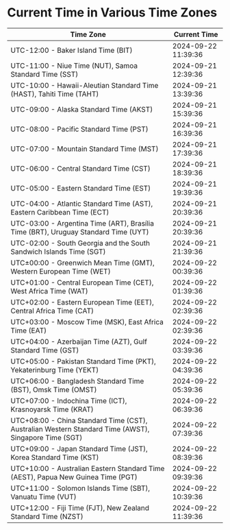 # Current Time in Various Time Zones

| Time Zone | Current Time |
|-----------|--------------|
| UTC-12:00 - Baker Island Time (BIT) | 2024-09-22 11:39:36 |
| UTC-11:00 - Niue Time (NUT), Samoa Standard Time (SST) | 2024-09-21 12:39:36 |
| UTC-10:00 - Hawaii-Aleutian Standard Time (HAST), Tahiti Time (TAHT) | 2024-09-21 13:39:36 |
| UTC-09:00 - Alaska Standard Time (AKST) | 2024-09-21 15:39:36 |
| UTC-08:00 - Pacific Standard Time (PST) | 2024-09-21 16:39:36 |
| UTC-07:00 - Mountain Standard Time (MST) | 2024-09-21 17:39:36 |
| UTC-06:00 - Central Standard Time (CST) | 2024-09-21 18:39:36 |
| UTC-05:00 - Eastern Standard Time (EST) | 2024-09-21 19:39:36 |
| UTC-04:00 - Atlantic Standard Time (AST), Eastern Caribbean Time (ECT) | 2024-09-21 20:39:36 |
| UTC-03:00 - Argentina Time (ART), Brasília Time (BRT), Uruguay Standard Time (UYT) | 2024-09-21 20:39:36 |
| UTC-02:00 - South Georgia and the South Sandwich Islands Time (SGT) | 2024-09-21 21:39:36 |
| UTC±00:00 - Greenwich Mean Time (GMT), Western European Time (WET) | 2024-09-22 00:39:36 |
| UTC+01:00 - Central European Time (CET), West Africa Time (WAT) | 2024-09-22 01:39:36 |
| UTC+02:00 - Eastern European Time (EET), Central Africa Time (CAT) | 2024-09-22 02:39:36 |
| UTC+03:00 - Moscow Time (MSK), East Africa Time (EAT) | 2024-09-22 02:39:36 |
| UTC+04:00 - Azerbaijan Time (AZT), Gulf Standard Time (GST) | 2024-09-22 03:39:36 |
| UTC+05:00 - Pakistan Standard Time (PKT), Yekaterinburg Time (YEKT) | 2024-09-22 04:39:36 |
| UTC+06:00 - Bangladesh Standard Time (BST), Omsk Time (OMST) | 2024-09-22 05:39:36 |
| UTC+07:00 - Indochina Time (ICT), Krasnoyarsk Time (KRAT) | 2024-09-22 06:39:36 |
| UTC+08:00 - China Standard Time (CST), Australian Western Standard Time (AWST), Singapore Time (SGT) | 2024-09-22 07:39:36 |
| UTC+09:00 - Japan Standard Time (JST), Korea Standard Time (KST) | 2024-09-22 08:39:36 |
| UTC+10:00 - Australian Eastern Standard Time (AEST), Papua New Guinea Time (PGT) | 2024-09-22 09:39:36 |
| UTC+11:00 - Solomon Islands Time (SBT), Vanuatu Time (VUT) | 2024-09-22 10:39:36 |
| UTC+12:00 - Fiji Time (FJT), New Zealand Standard Time (NZST) | 2024-09-22 11:39:36 |
